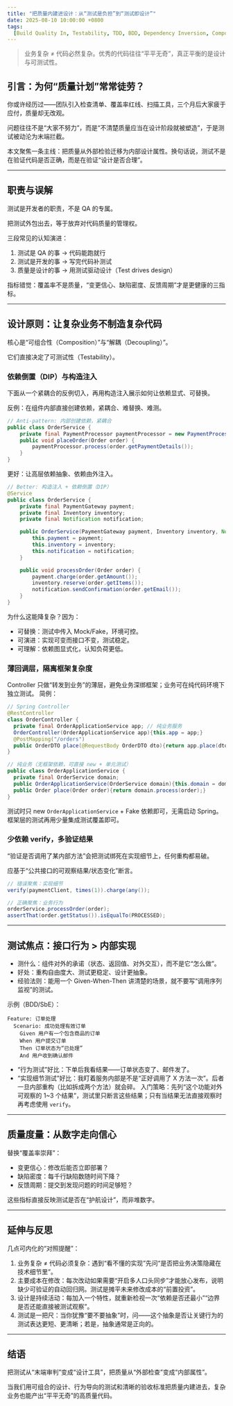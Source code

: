 ```yaml
---
title: "把质量内建进设计：从“测试是负担”到“测试即设计”"
date: 2025-08-10 10:00:00 +0800
tags:
  [Build Quality In, Testability, TDD, BDD, Dependency Inversion, Composition]
---
```


> 业务复杂 ≠ 代码必然复杂。优秀的代码往往“平平无奇”，真正平衡的是设计与可测试性。

## 引言：为何“质量计划”常常徒劳？

你或许经历过——团队引入检查清单、覆盖率红线、扫描工具，三个月后大家疲于应付，质量却无改观。

问题往往不是“大家不努力”，而是“不清楚质量应当在设计阶段就被塑造”，于是测试被动沦为末端拦截。

本文聚焦一条主线：把质量从外部检验迁移为内部设计属性。换句话说，测试不是在验证代码是否正确，而是在验证“设计是否合理”。

---

## 职责与误解

测试是开发者的职责，不是 QA 的专属。

把测试外包出去，等于放弃对代码质量的管理权。

三段常见的认知演进：

1. 测试是 QA 的事 → 代码能跑就行
2. 测试是开发的事 → 写完代码补测试
3. 质量是设计的事 → 用测试驱动设计（Test drives design）

指标错觉：覆盖率不是质量，“变更信心、缺陷密度、反馈周期”才是更健康的三指标。

---

## 设计原则：让复杂业务不制造复杂代码

核心是“可组合性（Composition）”与“解耦（Decoupling）”。

它们直接决定了可测试性（Testability）。

### 依赖倒置（DIP）与构造注入

下面从一个紧耦合的反例切入，再用构造注入展示如何让依赖显式、可替换。

反例：在组件内部直接创建依赖，紧耦合、难替换、难测。

```java
// Anti-pattern: 内部创建依赖，紧耦合
public class OrderService {
    private final PaymentProcessor paymentProcessor = new PaymentProcessor();
    public void placeOrder(Order order) {
        paymentProcessor.process(order.getPaymentDetails());
    }
}
```

更好：让高层依赖抽象、依赖由外注入。

```java
// Better: 构造注入 + 依赖倒置（DIP）
@Service
public class OrderService {
    private final PaymentGateway payment;
    private final Inventory inventory;
    private final Notification notification;

    public OrderService(PaymentGateway payment, Inventory inventory, Notification notification) {
        this.payment = payment;
        this.inventory = inventory;
        this.notification = notification;
    }

    public void processOrder(Order order) {
        payment.charge(order.getAmount());
        inventory.reserve(order.getItems());
        notification.sendConfirmation(order.getEmail());
    }
}
```

为什么这能降复杂？因为：

- 可替换：测试中传入 Mock/Fake，环境可控。
- 可演进：实现可变而接口不变，测试稳定。
- 可理解：依赖图显式化，认知负荷更低。

### 薄回调层，隔离框架复杂度

Controller 只做“转发到业务”的薄层，避免业务深绑框架；业务可在纯代码环境下独立测试。
简例：

```java
// Spring Controller
@RestController
class OrderController {
  private final OrderApplicationService app; // 纯业务服务
  OrderController(OrderApplicationService app){this.app = app;}
  @PostMapping("/orders")
  public OrderDTO place(@RequestBody OrderDTO dto){return app.place(dto.toDomain()).toDTO();}
}

// 纯业务（无框架依赖，可直接 new + 单元测试）
public class OrderApplicationService {
  private final OrderService domain;
  public OrderApplicationService(OrderService domain){this.domain = domain;}
  public Order place(Order order){return domain.process(order);}
}
```

测试时只 new `OrderApplicationService` + Fake 依赖即可，无需启动 Spring。框架层的测试再用少量集成测试覆盖即可。

### 少依赖 verify，多验证结果

“验证是否调用了某内部方法”会把测试绑死在实现细节上，任何重构都易破。

应基于“公共接口的可观察结果/状态变化”断言。

```java
// 错误聚焦：实现细节
verify(paymentClient, times(1)).charge(any());

// 正确聚焦：业务行为
orderService.processOrder(order);
assertThat(order.getStatus()).isEqualTo(PROCESSED);
```

---

## 测试焦点：接口行为 > 内部实现

- 测什么：组件对外的承诺（状态、返回值、对外交互），而不是它“怎么做”。
- 好处：重构自由度大、测试更稳定、设计更抽象。
- 经验法则：能用一个 Given-When-Then 讲清楚的场景，就不要写“调用序列监视”的测试。

示例（BDD/SbE）：

```gherkin
Feature: 订单处理
  Scenario: 成功处理有效订单
    Given 用户有一个包含商品的订单
    When 用户提交订单
    Then 订单状态为“已处理”
    And 用户收到确认邮件
```

- “行为测试”好比：下单后我看结果——订单状态变了、邮件发了。
- “实现细节测试”好比：我盯着服务内部是不是“正好调用了 X 方法一次”。后者一旦内部重构（比如拆成两个方法）就会碎。
  入门策略：先列“这个功能对外可观察的 1~3 个结果”，测试里只断言这些结果；只有当结果无法直接观察时再考虑使用 `verify`。

---

## 质量度量：从数字走向信心

替换“覆盖率崇拜”：

- 变更信心：修改后能否立即部署？
- 缺陷密度：每千行缺陷数随时间下降？
- 反馈周期：提交到发现问题的时间足够短？

这些指标直接反映测试是否在“护航设计”，而非堆数字。

---

## 延伸与反思

几点可内化的“对照提醒”：

1. 业务复杂 ≠ 代码必须复杂：遇到“看不懂的实现”先问“是否把业务决策隐藏在技术细节里”。
2. 主要成本在修改：每次改动如果需要“开启多人口头同步”才能放心发布，说明缺少可验证的自动回归网。测试是摊平未来修改成本的“前置投资”。
3. 设计是持续活动：每加入一个特性，就重新检视一次“依赖是否还最小”“边界是否还能直接被测试观察”。
4. 测试是一把尺：当你犹豫“要不要抽象”时，问——这个抽象是否让关键行为的测试表达更短、更清晰；若是，抽象通常是正向的。

---

## 结语

把测试从“末端审判”变成“设计工具”，把质量从“外部检查”变成“内部属性”。

当我们用可组合的设计、行为导向的测试和清晰的验收标准把质量内建进去，复杂业务也能产出“平平无奇”的高质量代码。
